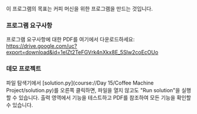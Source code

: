 이 프로그램의 목표는 커피 머신을 위한 프로그램을 만드는 것입니다.

### 프로그램 요구사항
프로그램 요구사항에 대한 PDF를 여기에서 다운로드하세요:  
https://drive.google.com/uc?export=download&id=1eIZt2TeFGVrk4nXkx8E_5Slw2coEcOUo  

### 데모 프로젝트  
파일 탐색기에서 [solution.py](course://Day 15/Coffee Machine Project/solution.py)를 오른쪽 클릭하면, 파일을 열지 않고도 "Run solution"을 실행할 수 있습니다. 출력 영역에서 기능을 테스트하고 PDF를 참조하여 모든 기능을 확인할 수 있습니다.
